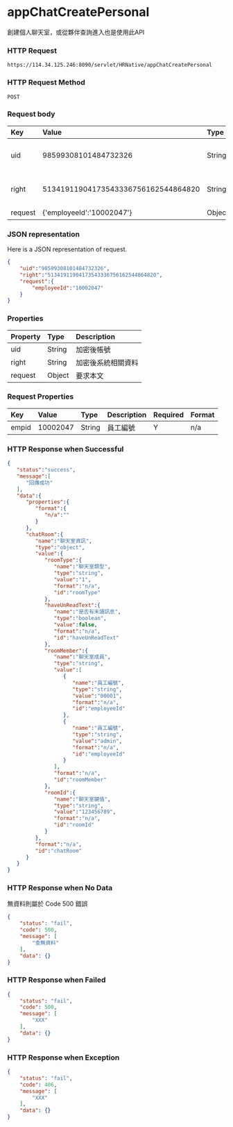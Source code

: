 # appChatCreatePersonal
創建個人聊天室，或從夥伴查詢進入也是使用此API

### HTTP Request
```
https://114.34.125.246:8090/servlet/HRNative/appChatCreatePersonal
```

### HTTP Request Method
```
POST
```

### Request body
| Key | Value | Type | Description |
|:----------|:-------------|:-----|:------------|
| uid | 98599308101484732326 | String | 需透過appLogin取得
| right | 51341911904173543336756162544864820 | String | 需透過appLogin取得 |
| request | {'employeeId':'10002047'} | Object | 查詢條件

### JSON representation
Here is a JSON representation of request.
```json
{
    "uid":"98599308101484732326",
    "right":"51341911904173543336756162544864820",
    "request":{
        "employeeId":"10002047"
    }
}
```
### Properties
| Property | Type | Description |
|:---------|:-----|:------------|
| uid   | String | 加密後帳號 |
| right | String | 加密後系統相關資料 |
| request | Object | 要求本文 |


### Request Properties
| Key | Value | Type | Description | Required | Format |
|:----------|:-------------|:-----|:------------|:------------|:------------|
| empid | 10002047 | String | 員工編號 | Y | n/a |



### HTTP Response when Successful
```json
{
   "status":"success",
   "message":[
      "回傳成功"
   ],
   "data":{
      "properties":{
         "format":{
            "n/a":""
         }
      },
      "chatRoom":{
         "name":"聊天室資訊",
         "type":"object",
         "value":{
            "roomType":{
               "name":"聊天室類型",
               "type":"string",
               "value":"1",
               "format":"n/a",
               "id":"roomType"
            },
            "haveUnReadText":{
               "name":"是否有未讀訊息",
               "type":"boolean",
               "value":false,
               "format":"n/a",
               "id":"haveUnReadText"
            },
            "roomMember":{
               "name":"聊天室成員",
               "type":"string",
               "value":[
                  {
                     "name":"員工編號",
                     "type":"string",
                     "value":"00001",
                     "format":"n/a",
                     "id":"employeeId"
                  },
                  {
                     "name":"員工編號",
                     "type":"string",
                     "value":"admin",
                     "format":"n/a",
                     "id":"employeeId"
                  }
               ],
               "format":"n/a",
               "id":"roomMember"
            },
            "roomId":{
               "name":"聊天室鍵值",
               "type":"string",
               "value":"123456789",
               "format":"n/a",
               "id":"roomId"
            }
         },
         "format":"n/a",
         "id":"chatRoom"
      }
   }
}
```

### HTTP Response when No Data 
無資料則屬於 Code 500 錯誤
```json
{
    "status": "fail",
    "code": 500,
    "message": [
        "查無資料"
    ],
    "data": {}
}
```

### HTTP Response when Failed
```json
{
    "status": "fail",
    "code": 500,
    "message": [
        "XXX"
    ],
    "data": {}
}
```

### HTTP Response when Exception
```json
{
    "status": "fail",
    "code": 406,
    "message": [
        "XXX"
    ],
    "data": {}
}
```
